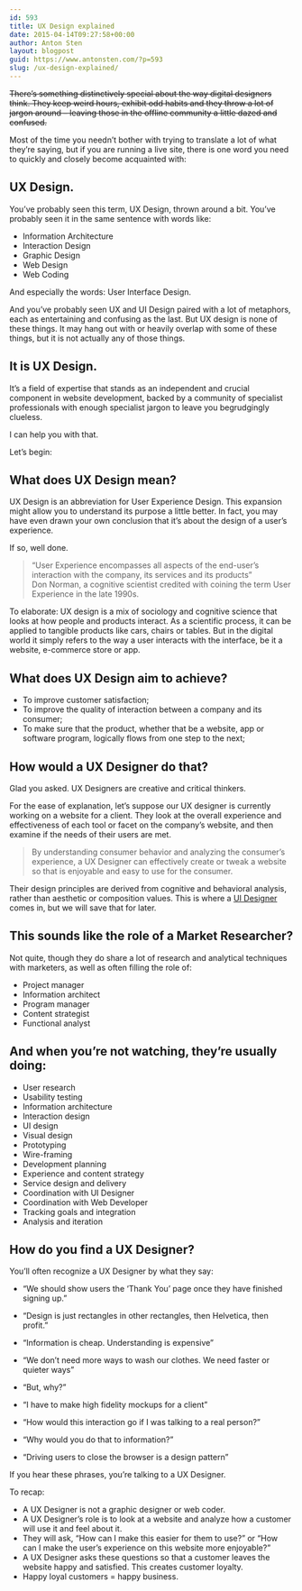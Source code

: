 ```yaml
---
id: 593
title: UX Design explained
date: 2015-04-14T09:27:58+00:00
author: Anton Sten
layout: blogpost
guid: https://www.antonsten.com/?p=593
slug: /ux-design-explained/
---
```

~~There’s something distinctively special about the way digital designers think. They keep weird hours, exhibit odd habits and they throw a lot of jargon around – leaving those in the offline community a little dazed and confused.~~

Most of the time you needn’t bother with trying to translate a lot of what they’re saying, but if you are running a live site, there is one word you need to quickly and closely become acquainted with:

## UX Design.

You’ve probably seen this term, UX Design, thrown around a bit. You’ve probably seen it in the same sentence with words like:
- Information Architecture
- Interaction Design
- Graphic Design
- Web Design
- Web Coding

And especially the words: User Interface Design.

And you’ve probably seen UX and UI Design paired with a lot of metaphors, each as entertaining and confusing as the last. But UX design is none of these things. It may hang out with or heavily overlap with some of these things, but it is not actually any of those things.

## It is UX Design.

It’s a field of expertise that stands as an independent and crucial component in website development, backed by a community of specialist professionals with enough specialist jargon to leave you begrudgingly clueless.

I can help you with that.

Let’s begin:

## What does UX Design mean?

UX Design is an abbreviation for User Experience Design. This expansion might allow you to understand its purpose a little better. In fact, you may have even drawn your own conclusion that it’s about the design of a user’s experience.

If so, well done.

>“User Experience encompasses all aspects of the end-user’s interaction with the company, its services and its products”<br>Don Norman, a cognitive scientist credited with coining the term User Experience in the late 1990s.

To elaborate: UX design is a mix of sociology and cognitive science that looks at how people and products interact. As a scientific process, it can be applied to tangible products like cars, chairs or tables. But in the digital world it simply refers to the way a user interacts with the interface, be it a website, e-commerce store or app.

## What does UX Design aim to achieve?

- To improve customer satisfaction;
- To improve the quality of interaction between a company and its consumer;
- To make sure that the product, whether that be a website, app or software program, logically flows from one step to the next;

## How would a UX Designer do that?

Glad you asked. UX Designers are creative and critical thinkers.

For the ease of explanation, let’s suppose our UX designer is currently working on a website for a client. They look at the overall experience and effectiveness of each tool or facet on the company’s website, and then examine if the needs of their users are met.

>By understanding consumer behavior and analyzing the consumer’s experience, a UX Designer can effectively create or tweak a website so that is enjoyable and easy to use for the consumer.

Their design principles are derived from cognitive and behavioral analysis, rather than aesthetic or composition values. This is where a [UI Designer](https://www.antonsten.com/lost-in-an-online-world-understanding-ui-design/ "Lost in an online world: Understanding UI Design") comes in, but we will save that for later.

## This sounds like the role of a Market Researcher?

Not quite, though they do share a lot of research and analytical techniques with marketers, as well as often filling the role of:

- Project manager
- Information architect
- Program manager
- Content strategist
- Functional analyst

## And when you’re not watching, they’re usually doing:

  * User research
  * Usability testing
  * Information architecture
  * Interaction design
  * UI design
  * Visual design
  * Prototyping
  * Wire-framing
  * Development planning
  * Experience and content strategy
  * Service design and delivery
  * Coordination with UI Designer
  * Coordination with Web Developer
  * Tracking goals and integration
  * Analysis and iteration

## How do you find a UX Designer?

You’ll often recognize a UX Designer by what they say:

- &#8220;We should show users the &#8216;Thank You&#8217; page once they have finished signing up.&#8221;

- “Design is just rectangles in other rectangles, then Helvetica, then profit.”

- “Information is cheap. Understanding is expensive”

- “We don’t need more ways to wash our clothes. We need faster or quieter ways”

- “But, why?”

- “I have to make high fidelity mockups for a client”

- “How would this interaction go if I was talking to a real person?”

- “Why would you do that to information?”

- “Driving users to close the browser is a design pattern”

If you hear these phrases, you’re talking to a UX Designer.

To recap:

- A UX Designer is not a graphic designer or web coder.
- A UX Designer’s role is to look at a website and analyze how a customer will use it and feel about it.
- They will ask, “How can I make this easier for them to use?” or “How can I make the user’s experience on this website more enjoyable?”
- A UX Designer asks these questions so that a customer leaves the website happy and satisfied. This creates customer loyalty.
- Happy loyal customers = happy business.
